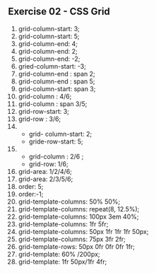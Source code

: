 ## Exercise 02 - CSS Grid

1. grid-column-start: 3;
2. grid-column-start: 5;
3. grid-column-end: 4;
4. grid-column-end: 2;
5. grid-column-end: -2;
6. gried-column-start: -3;
7. grid-column-end : span 2;
8. grid-column-end : span 5;
9. grid-column-start: span 3;
10. grid-column : 4/6;
11. grid-column : span 3/5;
12. grid-row-start: 3;
13. grid-row : 3/6;
14. - grid- column-start: 2;
    - gride-row-start: 5;
15. - grid-column : 2/6 ;
    - grid-row: 1/6;
16. grid-area: 1/2/4/6;
17. grid-area: 2/3/5/6;
18. order: 5;
19. order:-1;
20. grid-template-columns: 50% 50%;
21. grid-template-columns: repeat(8, 12.5%);
22. grid-template-columns: 100px 3em 40%;
23. grid-template-columns: 1fr 5fr;
24. grid-template-columns: 50px 1fr 1fr 1fr 50px;
25. grid-template-columns: 75px 3fr 2fr;
26. grid-template-rows: 50px 0fr 0fr 0fr 1fr;
27. grid-template: 60% /200px;
28. grid-template: 1fr 50px/1fr 4fr;
